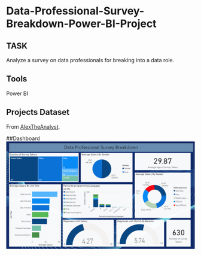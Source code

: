 # Data-Professional-Survey-Breakdown-Power-BI-Project

## TASK
Analyze a survey on data professionals for breaking into a data role.

## Tools
Power BI


## Projects Dataset
From [AlexTheAnalyst](https://github.com/AlexTheAnalyst).


##Dashboard
![Image](https://github.com/saracherif123/Data-Professional-Survey-Breakdown-Power-BI-Project/blob/main/Data%20Professional%20Survey%20Breakdown%20Final%20Dashboard.png)
